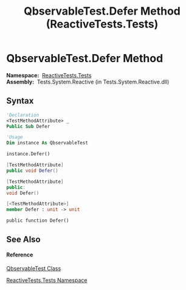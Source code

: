 ﻿---
title: QbservableTest.Defer Method  (ReactiveTests.Tests)
TOCTitle: Defer Method
ms:assetid: M:ReactiveTests.Tests.QbservableTest.Defer
ms:mtpsurl: https://msdn.microsoft.com/en-us/library/reactivetests.tests.qbservabletest.defer(v=VS.103)
ms:contentKeyID: 36620267
ms.date: 06/28/2011
mtps_version: v=VS.103
f1_keywords:
- ReactiveTests.Tests.QbservableTest.Defer
dev_langs:
- CSharp
- JScript
- VB
- FSharp
- c++
---

# QbservableTest.Defer Method

**Namespace:**  [ReactiveTests.Tests](hh289046\(v=vs.103\).md)  
**Assembly:**  Tests.System.Reactive (in Tests.System.Reactive.dll)

## Syntax

``` vb
'Declaration
<TestMethodAttribute> _
Public Sub Defer
```

``` vb
'Usage
Dim instance As QbservableTest

instance.Defer()
```

``` csharp
[TestMethodAttribute]
public void Defer()
```

``` c++
[TestMethodAttribute]
public:
void Defer()
```

``` fsharp
[<TestMethodAttribute>]
member Defer : unit -> unit 
```

``` jscript
public function Defer()
```

## See Also

#### Reference

[QbservableTest Class](hh315250\(v=vs.103\).md)

[ReactiveTests.Tests Namespace](hh289046\(v=vs.103\).md)

